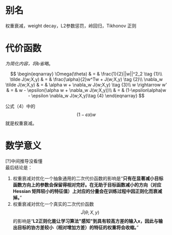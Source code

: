 # 别名  
权重衰减，weight decay，L2参数惩罚，岭回归，Tikhonov 正则  

# 代价函数

*为简化内容，将b省略*。  

$$
\begin{eqnarray}
\Omega(\theta) & = & \frac{1}{2}||w||^2_2  \tag {1}\\
\tilde J(w;X,y) & = & \frac{\alpha}{2}w^Tw + J(w;X,y) \tag {2}\\
\nabla_w \tilde J(w;X,y) & = & \alpha w + \nabla_w J(w;X,y) \tag {3}\\
w \rightarrow w' & = & w - \epsilon(\alpha w + \nabla_w J(w;X,y))\\
& = & (1-\epsilon\alpha)w - \epsilon \nabla_w J(w;X,y)\tag {4}
\end{eqnarray}
$$

公式（4）中的$$(1-\epsilon\alpha)w$$就是权重衰减。  

# 数学意义  

[?]中间推导没看懂  
最后结论是：  
1. 权重衰减对优化一个抽象通用的二次代价函数的影响是“**只有在显著减小目标函数方向上的参数会保留得相对完好。在无助于目标函数减小的方向（对应Hessian 矩阵较小的特征值）上对应的分量会在训练过程中因正则化而衰减掉。**”
2. 权重衰减对优化一个真实的二次代价函数$$\tilde J(\theta;X,y)$$的影响是“**L2正则化能让学习算法"感知"到具有较高方差的输入x，因此与输出目标的协方差较小（相对增加方差）的特征的权重将会收缩。**”